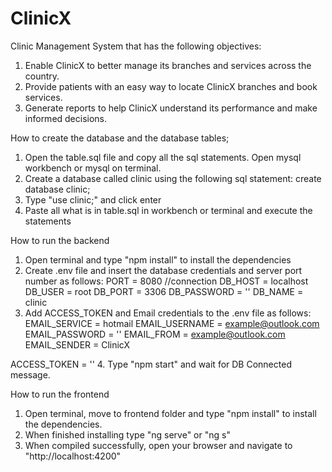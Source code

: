 # ClinicX
Clinic Management System that has the following objectives:
1. Enable ClinicX to better manage its branches and services across the country.
2. Provide patients with an easy way to locate ClinicX branches and book services.
3. Generate reports to help ClinicX understand its performance and make informed decisions.

How to create the database and the database tables;
1. Open the table.sql file and copy all the sql statements. Open mysql workbench or mysql on terminal.
2. Create a database called clinic using the following sql statement:
  create database clinic;
 3. Type "use clinic;" and click enter
 4. Paste all what is in table.sql in workbench or terminal and execute the statements
 
 How to run the backend
 1. Open terminal and type "npm install" to install the dependencies
 2. Create .env file and insert the database credentials and server port number as follows:
  PORT = 8080
  //connection
  DB_HOST = localhost
  DB_USER = root
  DB_PORT = 3306
  DB_PASSWORD = ''
  DB_NAME = clinic
 3. Add ACCESS_TOKEN and Email credentials to the .env file as follows:
  EMAIL_SERVICE = hotmail
  EMAIL_USERNAME = example@outlook.com
  EMAIL_PASSWORD = ''
  EMAIL_FROM =  example@outlook.com
  EMAIL_SENDER = ClinicX

  ACCESS_TOKEN = ''
 4. Type "npm start" and wait for DB Connected message.
 
 How to run the frontend
 1. Open terminal, move to frontend folder and type "npm install" to install the dependencies.
 2. When finished installing type "ng serve" or "ng s"
 3. When compiled successfully, open your browser and navigate to "http://localhost:4200"
 
 
